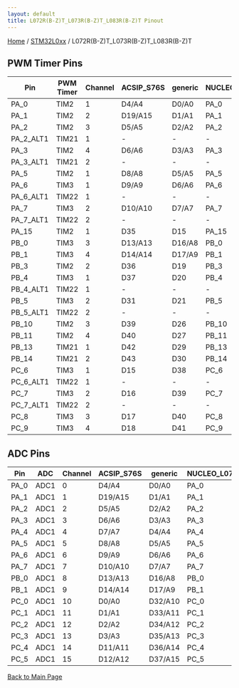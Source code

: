 ```yaml
---
layout: default
title: L072R(B-Z)T_L073R(B-Z)T_L083R(B-Z)T Pinout
---
```


[Home](../../index.md) / [STM32L0xx](../index.md) / L072R(B-Z)T_L073R(B-Z)T_L083R(B-Z)T

## PWM Timer Pins

| Pin | PWM Timer | Channel | ACSIP_S76S | generic | NUCLEO_L073RZ | PX_HER0 |
| --- | --- | --- | --- | --- | --- | --- |
| PA_0 | TIM2 | 1 | D4/A4 | D0/A0 | PA_0 | GPIO3 |
| PA_1 | TIM2 | 2 | D19/A15 | D1/A1 | PA_1 | GPIO2 |
| PA_2 | TIM2 | 3 | D5/A5 | D2/A2 | PA_2 | UART2_TX |
| PA_2_ALT1 | TIM21 | 1 | - | - | - | - |
| PA_3 | TIM2 | 4 | D6/A6 | D3/A3 | PA_3 | UART2_RX |
| PA_3_ALT1 | TIM21 | 2 | - | - | - | - |
| PA_5 | TIM2 | 1 | D8/A8 | D5/A5 | PA_5 | GPIO1 |
| PA_6 | TIM3 | 1 | D9/A9 | D6/A6 | PA_6 | GPIO0 |
| PA_6_ALT1 | TIM22 | 1 | - | - | - | - |
| PA_7 | TIM3 | 2 | D10/A10 | D7/A7 | PA_7 | ADC3 |
| PA_7_ALT1 | TIM22 | 2 | - | - | - | - |
| PA_15 | TIM2 | 1 | D35 | D15 | PA_15 | LCD_BTN_5_YES |
| PB_0 | TIM3 | 3 | D13/A13 | D16/A8 | PB_0 | ADC0 |
| PB_1 | TIM3 | 4 | D14/A14 | D17/A9 | PB_1 | ADC_VBAT |
| PB_3 | TIM2 | 2 | D36 | D19 | PB_3 | SPI1_SCK |
| PB_4 | TIM3 | 1 | D37 | D20 | PB_4 | SPI1_MISO |
| PB_4_ALT1 | TIM22 | 1 | - | - | - | - |
| PB_5 | TIM3 | 2 | D31 | D21 | PB_5 | SPI1_MOSI |
| PB_5_ALT1 | TIM22 | 2 | - | - | - | - |
| PB_10 | TIM2 | 3 | D39 | D26 | PB_10 | SPI2_CS_LCD |
| PB_11 | TIM2 | 4 | D40 | D27 | PB_11 | LCD_RS |
| PB_13 | TIM21 | 1 | D42 | D29 | PB_13 | SPI2_SCK |
| PB_14 | TIM21 | 2 | D43 | D30 | PB_14 | SPI2_MISO |
| PC_6 | TIM3 | 1 | D15 | D38 | PC_6 | PWM_BUZZER |
| PC_6_ALT1 | TIM22 | 1 | - | - | - | - |
| PC_7 | TIM3 | 2 | D16 | D39 | PC_7 | VBAT_MEAS_EN |
| PC_7_ALT1 | TIM22 | 2 | - | - | - | - |
| PC_8 | TIM3 | 3 | D17 | D40 | PC_8 | PWR_HOLD |
| PC_9 | TIM3 | 4 | D18 | D41 | PC_9 | LCD_BTN_6_NO |


## ADC Pins

| Pin | ADC | Channel | ACSIP_S76S | generic | NUCLEO_L073RZ | PX_HER0 |
| --- | --- | --- | --- | --- | --- | --- |
| PA_0 | ADC1 | 0 | D4/A4 | D0/A0 | PA_0 | GPIO3 |
| PA_1 | ADC1 | 1 | D19/A15 | D1/A1 | PA_1 | GPIO2 |
| PA_2 | ADC1 | 2 | D5/A5 | D2/A2 | PA_2 | UART2_TX |
| PA_3 | ADC1 | 3 | D6/A6 | D3/A3 | PA_3 | UART2_RX |
| PA_4 | ADC1 | 4 | D7/A7 | D4/A4 | PA_4 | DAC1 |
| PA_5 | ADC1 | 5 | D8/A8 | D5/A5 | PA_5 | GPIO1 |
| PA_6 | ADC1 | 6 | D9/A9 | D6/A6 | PA_6 | GPIO0 |
| PA_7 | ADC1 | 7 | D10/A10 | D7/A7 | PA_7 | ADC3 |
| PB_0 | ADC1 | 8 | D13/A13 | D16/A8 | PB_0 | ADC0 |
| PB_1 | ADC1 | 9 | D14/A14 | D17/A9 | PB_1 | ADC_VBAT |
| PC_0 | ADC1 | 10 | D0/A0 | D32/A10 | PC_0 | LCD_BTN_1_LT |
| PC_1 | ADC1 | 11 | D1/A1 | D33/A11 | PC_1 | GPIO6 |
| PC_2 | ADC1 | 12 | D2/A2 | D34/A12 | PC_2 | GPIO5 |
| PC_3 | ADC1 | 13 | D3/A3 | D35/A13 | PC_3 | GPIO4 |
| PC_4 | ADC1 | 14 | D11/A11 | D36/A14 | PC_4 | ADC2 |
| PC_5 | ADC1 | 15 | D12/A12 | D37/A15 | PC_5 | ADC1 |


[Back to Main Page](../../index.md)